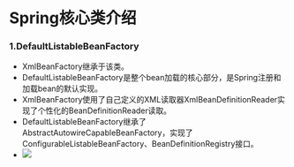 # Spring核心类介绍

### 1.DefaultListableBeanFactory

- XmlBeanFactory继承于该类。
- DefaultListableBeanFactory是整个bean加载的核心部分，是Spring注册和加载bean的默认实现。
- XmlBeanFactory使用了自己定义的XML读取器XmlBeanDefinitionReader实现了个性化的BeanDefinitionReader读取。
- DefaultListableBeanFactory继承了AbstractAutowireCapableBeanFactory，实现了ConfigurableListableBeanFactory、BeanDefinitionRegistry接口。
- ![](https://github.com/walmt/img/blob/master/img/2.png?raw=true)